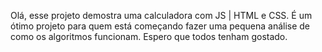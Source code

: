 Olá, esse projeto demostra uma calculadora com JS | HTML e CSS.
É um ótimo projeto para quem está começando fazer uma pequena análise de como os algoritmos funcionam.
Espero que todos tenham gostado.
